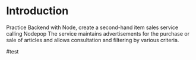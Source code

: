 # Introduction
Practice Backend with Node, create a second-hand item sales service calling Nodepop
The service maintains advertisements for the purchase or sale of articles and allows consultation and filtering by various criteria.

#test
